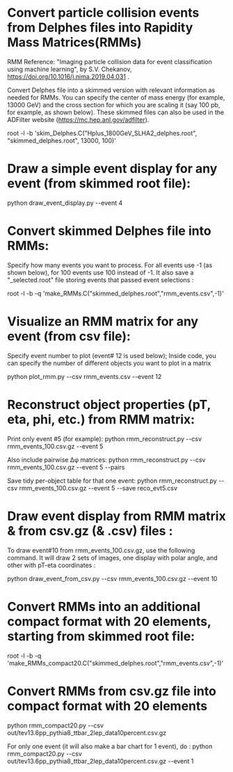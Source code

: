# Convert particle collision events from Delphes files into Rapidity Mass Matrices(RMMs)
RMM Reference: "Imaging particle collision data for event classification using machine learning", by S.V. Chekanov, https://doi.org/10.1016/j.nima.2019.04.031 .

Convert Delphes file into a skimmed version with relevant information as needed for RMMs. You can specify the center of mass energy (for example, 13000 GeV) and the cross section for which you are scaling it (say 100 pb, for example, as shown below). These skimmed files can also be used in the ADFilter website (https://mc.hep.anl.gov/adfilter).

root -l -b 'skim_Delphes.C("Hplus_1800GeV_SLHA2_delphes.root", "skimmed_delphes.root", 13000, 100)'

# Draw a simple event display for any event (from skimmed root file):
python draw_event_display.py --event 4

# Convert skimmed Delphes file into RMMs:
Specify how many events you want to process. For all events use -1 (as shown below), for 100 events use 100 instead of -1. It also save a "_selected.root" file storing events that passed event selections :

root -l -b -q 'make_RMMs.C("skimmed_delphes.root","rmm_events.csv",-1)'

# Visualize an RMM matrix for any event (from csv file):

Specify event number to plot (event# 12 is used below); Inside code, you can specify the number of different objects you want to plot in a matrix

python plot_rmm.py --csv rmm_events.csv --event 12


# Reconstruct object properties (pT, eta, phi, etc.) from RMM matrix:

Print only event #5 (for example):
python rmm_reconstruct.py --csv rmm_events_100.csv.gz --event 5

Also include pairwise Δφ matrices:
python rmm_reconstruct.py --csv rmm_events_100.csv.gz --event 5 --pairs

Save tidy per-object table for that one event:
python rmm_reconstruct.py --csv rmm_events_100.csv.gz --event 5 --save reco_evt5.csv

# Draw event display from RMM matrix & from csv.gz (& .csv) files :

To draw event#10 from rmm_events_100.csv.gz, use the following command. It will draw 2 sets of images, one display with polar angle, and other with pT-eta coordinates :

python draw_event_from_csv.py --csv rmm_events_100.csv.gz --event 10


# Convert RMMs into an additional compact format with 20 elements, starting from skimmed root file:
root -l -b -q 'make_RMMs_compact20.C("skimmed_delphes.root","rmm_events.csv",-1)'

# Convert RMMs from csv.gz file into compact format with 20 elements

python rmm_compact20.py --csv out/tev13.6pp_pythia8_ttbar_2lep_data10percent.csv.gz

For only one event (it will also make a bar chart for 1 event), do :
python rmm_compact20.py --csv out/tev13.6pp_pythia8_ttbar_2lep_data10percent.csv.gz --event 1


